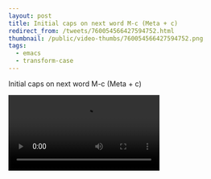 ```yaml
---
layout: post
title: Initial caps on next word M-c (Meta + c)
redirect_from: /tweets/760054566427594752.html
thumbnail: /public/video-thumbs/760054566427594752.png
tags:
  - emacs
  - transform-case
---
```


Initial caps on next word M-c (Meta + c)

<video controls autoplay loop>
  <source src="/public/videos/760054566427594752.mp4" type="video/mp4">
    Sorry your browser does not support the video tag, maybe time to upgrade?
</video>
